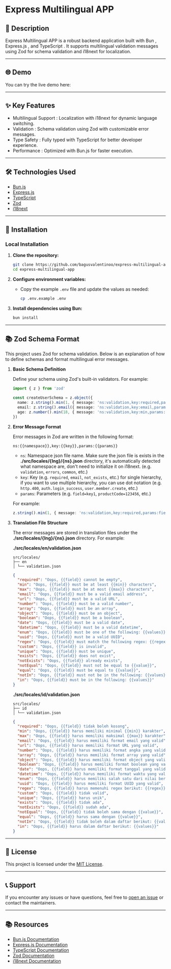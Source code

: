 # Express Multilingual APP

## 📝 Description

Express Multilingual APP is a robust backend application built with Bun , Express.js , and TypeScript . It supports multilingual validation messages using Zod for schema validation and i18next for localization.

---

## 🌐 Demo

You can try the live demo here:

---

## ✨ Key Features

- Multilingual Support : Localization with i18next for dynamic language switching.
- Validation : Schema validation using Zod with customizable error messages.
- Type Safety : Fully typed with TypeScript for better developer experience.
- Performance : Optimized with Bun.js for faster execution.

---

## 🛠️ Technologies Used

- <a href="https://bun.sh/">Bun.js</a>
- <a href="https://expressjs.com/">Express.js</a>
- <a href="https://www.typescriptlang.org/">TypeScript</a>
- <a href="https://zod.dev/">Zod</a>
- <a href="https://www.i18next.com/">i18next</a>

---

## 🔧 Installation

### Local Installation

1. **Clone the repository:**

   ```bash
   git clone https://github.com/bagusvalentinoo/express-multilingual-app.git
   cd express-multilingual-app
   ```

2. **Configure environment variables:**

   - Copy the example `.env` file and update the values as needed:
     ```bash
     cp .env.example .env
     ```

3. **Install dependencies using Bun:**

   ```bash
   bun install
   ```

---

## 📚 Zod Schema Format

This project uses Zod for schema validation. Below is an explanation of how to define schemas and format multilingual error messages.

1. **Basic Schema Definition**

    Define your schema using Zod's built-in validators. For example:

    ```typescript
    import { z } from 'zod'

    const createUserSchema = z.object({
      name: z.string().min(1, { message: 'ns:validation,key:required,params:field=name' }),
      email: z.string().email({ message: 'ns:validation,key:email,params:field=email' }),
      age: z.number().min(18, { message: 'ns:validation,key:min,params:field=age,min=18' })
    })
    ```

2. **Error Message Format**

    Error messages in Zod are written in the following format:

    ```
    ns:{{namespace}},key:{{key}},params:{{params}}
    ```

    - `ns`: Namespace json file name. Make sure the json file is exists in the **./src/locales/{lng}/{ns}.json** directory, it's automatically detected what namespace are, don't need to initialize it on i18next. (e.g. `validation`, `errors`, `common`, etc.)
    - `key`: Key (e.g. `required`, `email`, `not_exists`, etc.) for single hierarchy, if you want to use multiple hierarchy, you can use dot notation (e.g. `http.400`, `auth.login_success`, `user.member.create`, etc.)
    - `params`: Parameters (e.g. `field=key1`, `productCode=123456`, etc.)

    For example:

    ```typescript
    z.string().min(1, { message: 'ns:validation,key:required,params:field=name' })
    ```

3. **Translation File Structure**

    The error messages are stored in translation files under the **./src/locales/{lng}/{ns}.json** directory. For example:


    **./src/locales/en/validation.json**
    ```
    src/locales/
    ├── en
    │ └── validation.json
    ```

    ```json
    {
      "required": "Oops, {{field}} cannot be empty",
      "min": "Oops, {{field}} must be at least {{min}} characters",
      "max": "Oops, {{field}} must be at most {{max}} characters",
      "email": "Oops, {{field}} must be a valid email address",
      "url": "Oops, {{field}} must be a valid URL",
      "number": "Oops, {{field}} must be a valid number",
      "array": "Oops, {{field}} must be an array",
      "object": "Oops, {{field}} must be an object",
      "boolean": "Oops, {{field}} must be a boolean",
      "date": "Oops, {{field}} must be a valid date",
      "datetime": "Oops, {{field}} must be a valid datetime",
      "enum": "Oops, {{field}} must be one of the following: {{values}}",
      "uuid": "Oops, {{field}} must be a valid UUID",
      "regex": "Oops, {{field}} must match the following regex: {{regex}}",
      "custom": "Oops, {{field}} is invalid",
      "unique": "Oops, {{field}} must be unique",
      "exists": "Oops, {{field}} does not exist",
      "notExists": "Oops, {{field}} already exists",
      "notEqual": "Oops, {{field}} must not be equal to {{value}}",
      "equal": "Oops, {{field}} must be equal to {{value}}",
      "notIn": "Oops, {{field}} must not be in the following: {{values}}",
      "in": "Oops, {{field}} must be in the following: {{values}}"
    }
    ```

    **./src/locales/id/validation.json**
    ```
    src/locales/
    ├── id
    │ └── validation.json
    ```

    ```json
    {
      "required": "Oops, {{field}} tidak boleh kosong",
      "min": "Oops, {{field}} harus memiliki minimal {{min}} karakter",
      "max": "Oops, {{field}} harus memiliki maksimal {{max}} karakter",
      "email": "Oops, {{field}} harus memiliki format email yang valid",
      "url": "Oops, {{field}} harus memiliki format URL yang valid",
      "number": "Oops, {{field}} harus memiliki format angka yang valid",
      "array": "Oops, {{field}} harus memiliki format array yang valid",
      "object": "Oops, {{field}} harus memiliki format object yang valid",
      "boolean": "Oops, {{field}} harus memiliki format boolean yang valid",
      "date": "Oops, {{field}} harus memiliki format tanggal yang valid",
      "datetime": "Oops, {{field}} harus memiliki format waktu yang valid",
      "enum": "Oops, {{field}} harus memiliki salah satu dari nilai berikut: {{values}}",
      "uuid": "Oops, {{field}} harus memiliki format UUID yang valid",
      "regex": "Oops, {{field}} harus memenuhi regex berikut: {{regex}}",
      "custom": "Oops, {{field}} tidak valid",
      "unique": "Oops, {{field}} harus unik",
      "exists": "Oops, {{field}} tidak ada",
      "notExists": "Oops, {{field}} sudah ada",
      "notEqual": "Oops, {{field}} tidak boleh sama dengan {{value}}",
      "equal": "Oops, {{field}} harus sama dengan {{value}}",
      "notIn": "Oops, {{field}} tidak boleh dalam daftar berikut: {{values}}",
      "in": "Oops, {{field}} harus dalam daftar berikut: {{values}}"
    }
    ```




---

## 📜 License

This project is licensed under the [MIT License](./LICENSE).

---

## 📞 Support

If you encounter any issues or have questions, feel free to [open an issue](https://github.com/bagusvalentinoo/express-multilingual-app/issues) or contact the maintainers.

---

## 📚 Resources

- <a href="https://bun.sh/">Bun.js Documentation</a>
- <a href="https://expressjs.com/">Express.js Documentation</a>
- <a href="https://www.typescriptlang.org/">TypeScript Documentation</a>
- <a href="https://zod.dev/">Zod Documentation</a>
- <a href="https://www.i18next.com/">i18next Documentation</a>
